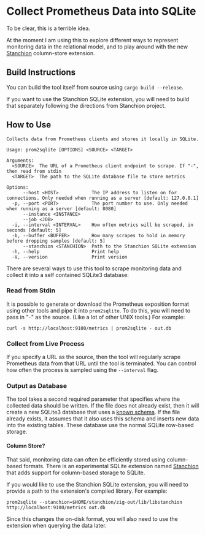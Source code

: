 # Collect Prometheus Data into SQLite

To be clear, this is a terrible idea.

At the moment I am using this to explore different ways to represent monitoring
data in the relational model, and to play around with the new 
[Stanchion](https://github.com/dgllghr/stanchion) column-store extension.

## Build Instructions

You can build the tool itself from source using `cargo build --release`.

If you want to use the Stanchion SQLite extension, you will need to build that
separately following the directions from Stanchion project.

## How to Use

```
Collects data from Prometheus clients and stores it locally in SQLite.

Usage: prom2sqlite [OPTIONS] <SOURCE> <TARGET>

Arguments:
  <SOURCE>  The URL of a Prometheus client endpoint to scrape. If "-", then read from stdin
  <TARGET>  The path to the SQLite database file to store metrics

Options:
      --host <HOST>            The IP address to listen on for connections. Only needed when running as a server [default: 127.0.0.1]
  -p, --port <PORT>            The port number to use. Only needed when running as a server [default: 8080]
      --instance <INSTANCE>    
      --job <JOB>              
  -i, --interval <INTERVAL>    How often metrics will be scraped, in seconds [default: 5]
  -b, --buffer <BUFFER>        How many scrapes to hold in memory before dropping samples [default: 5]
      --stanchion <STANCHION>  Path to the Stanchion SQLite extension
  -h, --help                   Print help
  -V, --version                Print version
```

There are several ways to use this tool to scrape monitoring data and collect
it into a self contained SQLite3 database:

### Read from Stdin

It is possible to generate or download the Prometheus exposition format using
other tools and pipe it into `prom2sqlite`. To do this, you will need to pass 
in "`-`" as the source. (Like a lot of other UNIX tools.) For example:

```shell
curl -s http://localhost:9100/metrics | prom2sqlite - out.db
```

### Collect from Live Process

If you specify a URL as the source, then the tool will regularly scrape
Prometheus data from that URL until the tool is terminated. You can control how
often the process is sampled using the `--interval` flag.

### Output as Database

The tool takes a second required parameter that specifies where the collected
data should be written. If the file does not already exist, then it will
create a new SQLite3 database that uses a [known schema](src/schema.sql). If
the file already exists, it assumes that it also uses this schema and inserts
new data into the existing tables. These database use the normal SQLite 
row-based storage.

#### Column Store?

That said, monitoring data can often be efficiently stored using column-based
formats. There is an experimental SQLite extension named 
[Stanchion](https://github.com/dgllghr/stanchion) that adds support for 
column-based storage to SQLite. 

If you would like to use the Stanchion SQLite extension, you will need to provide
a path to the extension's compiled library. For example:

```shell
prom2sqlite --stanchion=$HOME/stanchion/zig-out/lib/libstanchion http://localhost:9100/metrics out.db
```

Since this changes the on-disk format, you will also need to use the extension
when querying the data later.
